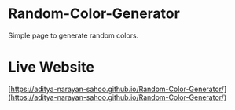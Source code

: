 # Random-Color-Generator
Simple page to generate random colors.

# Live Website
[https://aditya-narayan-sahoo.github.io/Random-Color-Generator/](https://aditya-narayan-sahoo.github.io/Random-Color-Generator/)
